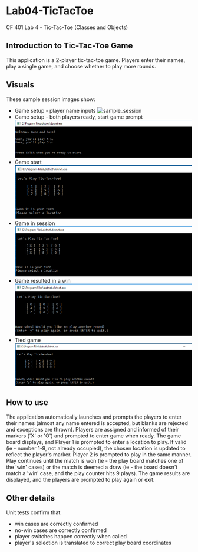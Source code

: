 # Lab04-TicTacToe
CF 401 Lab 4 - Tic-Tac-Toe (Classes and Objects)

## Introduction to Tic-Tac-Toe Game
This application is a 2-player tic-tac-toe game. Players enter their names, play a single game, and choose whether to play more rounds.

## Visuals
These sample session images show:
 - Game setup - player name inputs
 ![sample_session](assets/player-name.PNG)
  - Game setup - both players ready, start game prompt
 ![sample_session](assets/player-ready-messages.PNG)
  - Game start
 ![sample_session](assets/game-start.PNG)
  - Game in session
   ![sample_session](assets/game-middle.PNG)
 - Game resulted in a win
  ![sample_session](assets/game-won.PNG)
 - Tied game
  ![sample_session](assets/game-draw.PNG)


## How to use
The application automatically launches and prompts the players to enter their names (almost any name entered is accepted, but blanks are rejected and exceptions are thrown). Players are assigned and informed of their markers ('X' or 'O') and prompted to enter game when ready.
The game board displays, and Player 1 is prompted to enter a location to play. If valid (ie - number 1-9, not already occupied), the chosen location is updated to reflect the player's marker. Player 2 is prompted to play in the same manner. Play continues until the match is won (ie - the play board matches one of the 'win' cases) or the match is deemed a draw (ie - the board doesn't match a 'win' case, and the play counter hits 9 plays). The game results are displayed, and the players are prompted to play again or exit.

## Other details
Unit tests confirm that:
  - win cases are correctly confirmed
  - no-win cases are correctly confirmed
  - player switches happen correctly when called
  - player's selection is translated to correct play board coordinates
